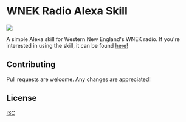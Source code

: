 # WNEK Radio Alexa Skill

[![](https://repository-images.githubusercontent.com/340757270/56bae380-8199-11eb-981a-a79c426dd800?width=400&height=200)](https://github.com/bootsie123/WNEK-Radio-Alexa-Skill)

A simple Alexa skill for Western New England's WNEK radio. If you're interested in using the skill, it can be found [here!](https://www.amazon.com/dp/B08X947JDM)

## Contributing

Pull requests are welcome. Any changes are appreciated!

## License

[ISC](https://choosealicense.com/licenses/isc/)

